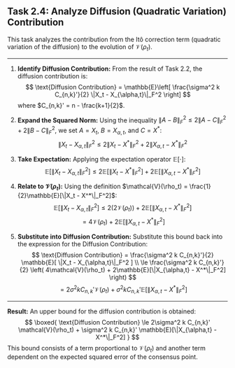 ## Task 2.4: Analyze Diffusion (Quadratic Variation) Contribution

This task analyzes the contribution from the Itô correction term (quadratic variation of the diffusion) to the evolution of $\mathcal{V}(\rho_t)$.

---

1.  **Identify Diffusion Contribution:**
    From the result of Task 2.2, the diffusion contribution is:
    $$
    \text{Diffusion Contribution} = \mathbb{E}\left[ \frac{\sigma^2 k C_{n,k}'}{2} \|X_t - X_{\alpha,t}\|_F^2 \right]
    $$
    where $C_{n,k}' = n - \frac{k+1}{2}$.

2.  **Expand the Squared Norm:**
    Using the inequality $\|A-B\|_F^2 \le 2\|A-C\|_F^2 + 2\|B-C\|_F^2$, we set $A=X_t$, $B=X_{\alpha,t}$, and $C=X^*$:
    $$
    \|X_t - X_{\alpha,t}\|_F^2 \le 2\|X_t - X^*\|_F^2 + 2\|X_{\alpha,t} - X^*\|_F^2
    $$

3.  **Take Expectation:**
    Applying the expectation operator $\mathbb{E}[\cdot]$:
    $$
    \mathbb{E}[\|X_t - X_{\alpha,t}\|_F^2] \le 2\mathbb{E}[\|X_t - X^*\|_F^2] + 2\mathbb{E}[\|X_{\alpha,t} - X^*\|_F^2]
    $$

4.  **Relate to $\mathcal{V}(\rho_t)$:**
    Using the definition $\mathcal{V}(\rho_t) = \frac{1}{2}\mathbb{E}[\|X_t - X^*\|_F^2]$:
    $$
    \mathbb{E}[\|X_t - X_{\alpha,t}\|_F^2] \le 2(2\mathcal{V}(\rho_t)) + 2\mathbb{E}[\|X_{\alpha,t} - X^*\|_F^2]
    $$
    $$
    = 4\mathcal{V}(\rho_t) + 2\mathbb{E}[\|X_{\alpha,t} - X^*\|_F^2]
    $$

5.  **Substitute into Diffusion Contribution:**
    Substitute this bound back into the expression for the Diffusion Contribution:
    $$
    \text{Diffusion Contribution} = \frac{\sigma^2 k C_{n,k}'}{2} \mathbb{E}[ \|X_t - X_{\alpha,t}\|_F^2 ] \\
    \le \frac{\sigma^2 k C_{n,k}'}{2} \left( 4\mathcal{V}(\rho_t) + 2\mathbb{E}[\|X_{\alpha,t} - X^*\|_F^2] \right)
    $$
    $$
    = 2\sigma^2 k C_{n,k}' \mathcal{V}(\rho_t) + \sigma^2 k C_{n,k}' \mathbb{E}[\|X_{\alpha,t} - X^*\|_F^2]
    $$

---

**Result:** An upper bound for the diffusion contribution is obtained:
$$
\boxed{
\text{Diffusion Contribution} \le 2\sigma^2 k C_{n,k}' \mathcal{V}(\rho_t) + \sigma^2 k C_{n,k}' \mathbb{E}[\|X_{\alpha,t} - X^*\|_F^2]
}
$$
This bound consists of a term proportional to $\mathcal{V}(\rho_t)$ and another term dependent on the expected squared error of the consensus point.